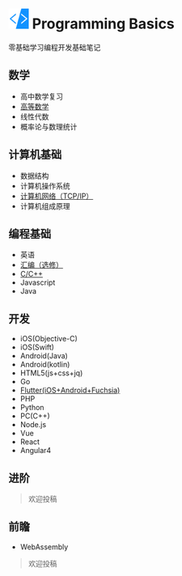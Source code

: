 # <img src="./resource/programmingbasics.png" alt="Logo" width="40" height="40" /> Programming Basics

零基础学习编程开发基础笔记

## 数学

* 高中数学复习
* [高等数学](高等数学/)
* 线性代数
* 概率论与数理统计

## 计算机基础

* 数据结构
* 计算机操作系统
* [计算机网络（TCP/IP）](计算机网络/)
* 计算机组成原理

## 编程基础

* 英语
* [汇编（选修）]()
* [C/C++](C/)
* Javascript
* Java

## 开发

* iOS(Objective-C)
* iOS(Swift)
* Android(Java)
* Android(kotlin)
* HTML5(js+css+jq)
* Go
* [Flutter(iOS+Android+Fuchsia)](Flutter/)
* PHP
* Python
* PC(C++)
* Node.js
* Vue
* React
* Angular4

## 进阶

> 欢迎投稿

## 前瞻

* WebAssembly

> 欢迎投稿
